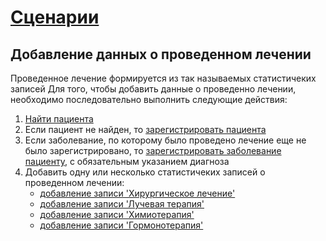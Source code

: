 # [Сценарии](../index.md)

## Добавление данных о проведенном лечении

Проведенное лечение формируется из так называемых статистичеких записей
Для того, чтобы добавить данные о проведенно лечении, необходимо последовательно выполнить следующие действия:

1. [Найти пациента](../../methods/patient/search/index.md)
2. Если пациент не найден, то [зарегистрировать пациента](../newPatient/index.md)
2. Если заболевание, по которому было проведено лечение еще не было зарегистрировано, то [зарегистрировать заболевание пациенту](../newPatient/index.md), с обязательным указанием диагноза
2. Добавить одну или несколько статистичеких записей о проведенном лечении:
    * [добавление записи 'Хирургическое лечение'](../../methods/ehr/record/add/RcOper/index.md) 
    * [добавление записи 'Лучевая терапия'](../../methods/ehr/record/add/RcRay/index.md) 
    * [добавление записи 'Химиотерапия'](../../methods/ehr/record/add/RcChem/index.md) 
    * [добавление записи 'Гормонотерапия'](../../methods/ehr/record/add/RcHorm/index.md) 

